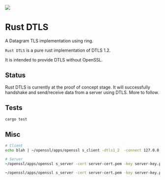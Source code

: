 ![](https://github.com/cl-wood/rustdtls/workflows/Rust/badge.svg?branch=master)

# Rust DTLS
A Datagram TLS implementation using ring.

`Rust DTLS` is a pure rust implementation of DTLS 1.2.

It is intended to provide DTLS without OpenSSL.

## Status
Rust DTLS is currently at the proof of concept stage. It will successfully handshake and send/receive data from a server using DTLS. More to follow.

## Tests
```bash
cargo test
```


## Misc
```bash
# Client
echo blah | ~/openssl/apps/openssl s_client -dtls1_2  -connect 127.0.0.1:4444 -debug -msg -state -cipher ECDHE-RSA-AES256-SHA -state -msg -debug -security_debug_verbose -trace

# Server
~/openssl/apps/openssl s_server -cert server-cert.pem -key server-key.pem -dtls -accept 4444 -state -msg -debug -security_debug_verbose -trace --msgfile test.txt

~/openssl/apps/openssl s_server -cert server-cert.pem -key server-key.pem -dtls -accept 4444 -state -msg -debug -security_debug_verbose -trace -keylogfile keylogfile.txt -msgfile server.txt

```